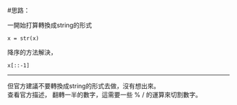 #思路：


一開始打算轉換成string的形式
```
x = str(x)
```
降序的方法解決，
```
x[::-1]
```
----

但官方建議不要轉換成string的形式去做，沒有想出來。   
查看官方描述，
翻轉一半的數字，這需要一些 % / 的運算來切割數字。

